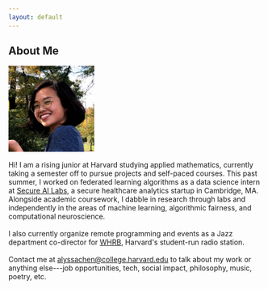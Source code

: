 ```yaml
---
layout: default
---
```

<!-- <a href = "" target = "_blank"> </a> -->
## About Me

<img class="profile-picture" src="profpics/2b.jpg" style="width:170px;height:170px;">

Hi! I am a rising junior at Harvard studying applied mathematics, currently taking a semester off to pursue projects and self-paced courses. This past summer, I worked on federated learning algorithms as a data science intern at <a href = "https://secureailabs.com/" target = "_blank">Secure AI Labs</a>, a secure healthcare analytics startup in Cambridge, MA. Alongside academic coursework, I dabble in research through labs and independently in the areas of machine learning, algorithmic fairness, and computational neuroscience. 
<br><br>
I also currently organize remote programming and events as a Jazz department co-director for <a href = "https://www.whrb.org/" target = "_blank"> WHRB</a>, Harvard's student-run radio station. 
<br><br>
Contact me at [alyssachen@college.harvard.edu](mailto:alyssachen@college.harvard.edu) to talk about my work or anything else---job opportunities, tech, social impact, philosophy, music, poetry, etc. 


<!-- ## Typography

steam: https://iop.harvard.edu/get-involved/steam
the opportunity project: https://opportunity.census.gov/sprints/

This is a [link](http://google.com). Something *italics* and something **bold**.

Here is a table

Year | Award | Category
-----|-------|--------
2014 | Emmy  | Won Outstanding Lead Actor in a miniseries or a movie
2015 | BAFTA | Nominated for Best Leading Actor for Sherlock
2014 | Satellite | Won Best Actor miniseries or television film

Here is a horizontal rule

---

Here is a blockquote

> To a great mind, nothing is little

## References

* Foo Bar: Head of Department, Placeholder Names, Lorem
* John Doe: Associate Professor, Department of Computer Science, Ipsum


-->

